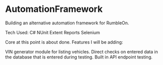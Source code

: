 # AutomationFramework

Building an alternative automation framework for RumbleOn.

Tech Used:
C#
NUnit
Extent Reports
Selenium

Core at this point is about done. Features I will be adding:

VIN generator module for listing vehicles.
Direct checks on entered data in the database that is entered during testing. 
Built in API endpoint testing. 
